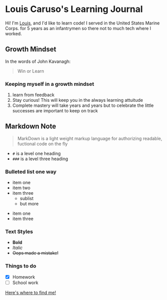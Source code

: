 # Louis Caruso's Learning Journal
 Hi! I'm [Louis](https://louiscaruso.github.io/Learning-Journal/), and I'd like to learn code! I served in the United States Marine Corps. for 5 years as an infantrymen so there not to much tech where I worked. 

## Growth Mindset
In the words of John Kavanagh:
> Win or Learn

### Keeping myself in a growth mindset
1. learn from feedback
1. Stay curious! This will keep you in the always learning attuitude  
1. Complete mastery will take years and years but to celebrate the little successes are important to keep on track

## Markdown Note
> MarkDown is a light weight markup language for authorizing readable, fuctional code on the fly
- `#` is a level one heading 
- `###` is a level three heading

### Bulleted list one way
 - item one
 - item two
 - item three
   - sublist
   - but more
+ item one
+  item three

### Text Styles
+ **Bold**
+ *Italic*
+ ~~Oops made a mistake!~~

### Things to do 
- [x] Homework
- [ ] School work

[Here's where to find me!](https://louiscaruso.github.io/Learning-Journal/) 
